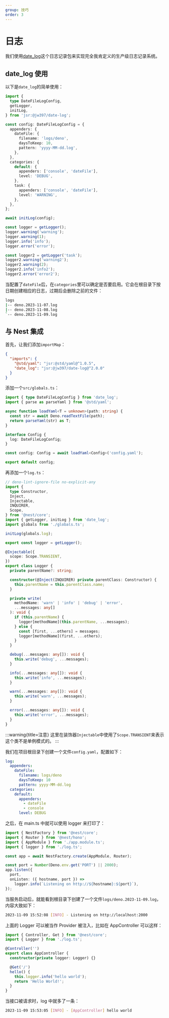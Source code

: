 ```yaml
---
group: 技巧
order: 3
---
```


# 日志

我们使用[date_log](https://jsr.io/@jw397/date-log)这个日志记录包来实现完全我肯定义的生产级日志记录系统。

## date_log 使用

以下是`date_log`的简单使用：

```typescript
import {
  type DateFileLogConfig,
  getLogger,
  initLog,
} from 'jsr:@jw397/date-log';

const config: DateFileLogConfig = {
  appenders: {
    dateFile: {
      filename: 'logs/deno',
      daysToKeep: 10,
      pattern: 'yyyy-MM-dd.log',
    },
  },
  categories: {
    default: {
      appenders: ['console', 'dateFile'],
      level: 'DEBUG',
    },
    task: {
      appenders: ['console', 'dateFile'],
      level: 'WARNING',
    },
  },
};

await initLog(config);

const logger = getLogger();
logger.warning('warning');
logger.warning(1);
logger.info('info');
logger.error('error');

const logger2 = getLogger('task');
logger2.warning('warning2');
logger2.warning(2);
logger2.info('info2');
logger2.error('error2');
```

当配置了`dateFile`后，在`categories`里可以确定是否要启用。它会在根目录下按日期创建相应的日志，过期后会删除之前的文件：

```bash
logs
|-- deno.2023-11-07.log
|-- deno.2023-11-08.log
`-- deno.2023-11-09.log
```

## 与 Nest 集成

首先，让我们添加`importMap`：

```json
{
  "imports": {
    "@std/yaml": "jsr:@std/yaml@^1.0.5",
    "date_log": "jsr:@jw397/date-log@^2.0.0"
  }
}
```

添加一个`src/globals.ts`：

```typescript
import { type DateFileLogConfig } from 'date_log';
import { parse as parseYaml } from '@std/yaml';

async function loadYaml<T = unknown>(path: string) {
  const str = await Deno.readTextFile(path);
  return parseYaml(str) as T;
}

interface Config {
  log: DateFileLogConfig;
}

const config: Config = await loadYaml<Config>('config.yaml');

export default config;
```

再添加一个`log.ts`：

```typescript
// deno-lint-ignore-file no-explicit-any
import {
  type Constructor,
  Inject,
  Injectable,
  INQUIRER,
  Scope,
} from '@nest/core';
import { getLogger, initLog } from 'date_log';
import globals from './globals.ts';

initLog(globals.log);

export const logger = getLogger();

@Injectable({
  scope: Scope.TRANSIENT,
})
export class Logger {
  private parentName?: string;

  constructor(@Inject(INQUIRER) private parentClass: Constructor) {
    this.parentName = this.parentClass.name;
  }

  private write(
    methodName: 'warn' | 'info' | 'debug' | 'error',
    ...messages: any[]
  ): void {
    if (this.parentName) {
      logger[methodName](this.parentName, ...messages);
    } else {
      const [first, ...others] = messages;
      logger[methodName](first, ...others);
    }
  }

  debug(...messages: any[]): void {
    this.write('debug', ...messages);
  }

  info(...messages: any[]): void {
    this.write('info', ...messages);
  }

  warn(...messages: any[]): void {
    this.write('warn', ...messages);
  }

  error(...messages: any[]): void {
    this.write('error', ...messages);
  }
}
```

:::warning{title=注意}
这里在装饰器`Injectable`中使用了`Scope.TRANSIENT`来表示这个类不是单例模式的。
:::

我们在项目根目录下创建一个文件`config.yaml`，配置如下：

```yaml
log:
  appenders:
    dateFile:
      filename: logs/deno
      daysToKeep: 10
      pattern: yyyy-MM-dd.log
  categories:
    default:
      appenders:
        - dateFile
        - console
      level: DEBUG
```

之后，在 main.ts 中就可以使用 logger 来打印了：

```typescript
import { NestFactory } from '@nest/core';
import { Router } from '@nest/hono';
import { AppModule } from './app.module.ts';
import { logger } from './log.ts';

const app = await NestFactory.create(AppModule, Router);

const port = Number(Deno.env.get('PORT') || 2000);
app.listen({
  port,
  onListen: ({ hostname, port }) =>
    logger.info(`Listening on http://${hostname}:${port}`),
});
```

当服务启动后，就能看到根目录下创建了一个文件`logs/deno.2023-11-09.log`，内容大致如下：

```bash
2023-11-09 15:52:08 [INFO] - Listening on http://localhost:2000
```

上面的 Logger 可以被当作 Provider 被注入，比如在 AppController 可以这样：

```typescript
import { Controller, Get } from '@nest/core';
import { Logger } from './log.ts';

@Controller('')
export class AppController {
  constructor(private logger: Logger) {}

  @Get('/')
  hello() {
    this.logger.info('hello world');
    return 'Hello World!';
  }
}
```

当接口被请求时，log 中就多了一条：

```bash
2023-11-09 15:53:05 [INFO] - [AppController] hello world
```
